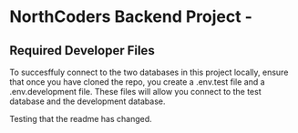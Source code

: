 # NorthCoders Backend Project -

## Required Developer Files

To succesffuly connect to the two databases in this project locally, ensure that once you have cloned the repo, you create a .env.test file and a .env.development file. These files will allow you connect to the test database and the development database.

Testing that the readme has changed.
